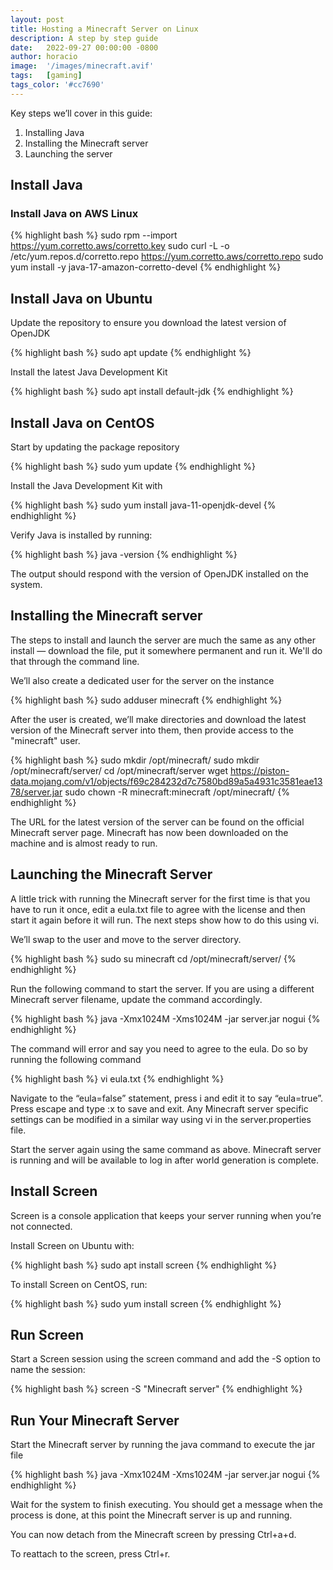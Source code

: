 ```yaml
---
layout: post
title: Hosting a Minecraft Server on Linux
description: A step by step guide
date:   2022-09-27 00:00:00 -0800
author: horacio 
image:  '/images/minecraft.avif'
tags:   [gaming]
tags_color: '#cc7690'
---
```

Key steps we’ll cover in this guide:

1. Installing Java
2. Installing the Minecraft server
3. Launching the server

## Install Java
### Install Java on AWS Linux

{% highlight bash %}
sudo rpm --import https://yum.corretto.aws/corretto.key
sudo curl -L -o /etc/yum.repos.d/corretto.repo https://yum.corretto.aws/corretto.repo
sudo yum install -y java-17-amazon-corretto-devel
{% endhighlight %}

## Install Java on Ubuntu
Update the repository to ensure you download the latest version of OpenJDK

{% highlight bash %}
sudo apt update
{% endhighlight %}

Install the latest Java Development Kit

{% highlight bash %}
sudo apt install default-jdk
{% endhighlight %}

## Install Java on CentOS
Start by updating the package repository

{% highlight bash %}
sudo yum update
{% endhighlight %}

Install the Java Development Kit with

{% highlight bash %}
sudo yum install java-11-openjdk-devel
{% endhighlight %}

Verify Java is installed by running:

{% highlight bash %}
java -version
{% endhighlight %}

The output should respond with the version of OpenJDK installed on the system.

## Installing the Minecraft server

The steps to install and launch the server are much the same as any other install — download the file, put it somewhere permanent and run it. We'll do that through the command line.

We’ll also create a dedicated user for the server on the instance

{% highlight bash %}
sudo adduser minecraft
{% endhighlight %}

After the user is created, we’ll make directories and download the latest version of the Minecraft server into them, then provide access to the "minecraft" user.

{% highlight bash %}
sudo mkdir /opt/minecraft/
sudo mkdir /opt/minecraft/server/
cd /opt/minecraft/server
wget https://piston-data.mojang.com/v1/objects/f69c284232d7c7580bd89a5a4931c3581eae1378/server.jar
sudo chown -R minecraft:minecraft /opt/minecraft/
{% endhighlight %}

The URL for the latest version of the server can be found on the official Minecraft server page. Minecraft has now been downloaded on the machine and is almost ready to run.

## Launching the Minecraft Server
A little trick with running the Minecraft server for the first time is that you have to run it once, edit a eula.txt file to agree with the license and then start it again before it will run. The next steps show how to do this using vi.

We’ll swap to the user and move to the server directory.

{% highlight bash %}
sudo su minecraft
cd /opt/minecraft/server/
{% endhighlight %}

Run the following command to start the server. If you are using a different Minecraft server filename, update the command accordingly.

{% highlight bash %}
java -Xmx1024M -Xms1024M -jar server.jar nogui
{% endhighlight %}

The command will error and say you need to agree to the eula. Do so by running the following command

{% highlight bash %}
vi eula.txt
{% endhighlight %}

Navigate to the “eula=false” statement, press i and edit it to say “eula=true”. Press escape and type :x to save and exit. Any Minecraft server specific settings can be modified in a similar way using vi in the server.properties file.

Start the server again using the same command as above. Minecraft server is running and will be available to log in after world generation is complete.

## Install Screen
Screen is a console application that keeps your server running when you’re not connected.

Install Screen on Ubuntu with:

{% highlight bash %}
sudo apt install screen
{% endhighlight %}

To install Screen on CentOS, run:

{% highlight bash %}
sudo yum install screen
{% endhighlight %}

## Run Screen
Start a Screen session using the screen command and add the -S option to name the session:

{% highlight bash %}
screen -S "Minecraft server"
{% endhighlight %}

## Run Your Minecraft Server
Start the Minecraft server by running the java command to execute the jar file

{% highlight bash %}
java -Xmx1024M -Xms1024M -jar server.jar nogui
{% endhighlight %}

Wait for the system to finish executing. You should get a message when the process is done, at this point the Minecraft server is up and running.

You can now detach from the Minecraft screen by pressing Ctrl+a+d.

To reattach to the screen, press Ctrl+r.

